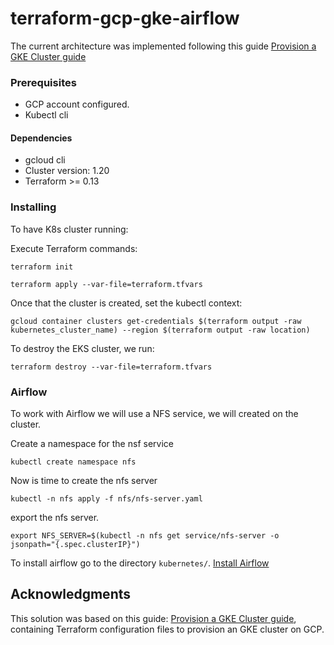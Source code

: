 # terraform-gcp-gke-airflow


The current architecture was implemented following this guide [Provision a GKE Cluster guide](https://learn.hashicorp.com/tutorials/terraform/gke?in=terraform/kubernetes)

### Prerequisites

- GCP account configured. 
- Kubectl cli

#### Dependencies
- gcloud cli
- Cluster version: 1.20 
- Terraform >= 0.13

### Installing

To have K8s cluster running:

Execute Terraform commands:

```
terraform init
```
```
terraform apply --var-file=terraform.tfvars
```
Once that the cluster is created, set the kubectl context:

```
gcloud container clusters get-credentials $(terraform output -raw kubernetes_cluster_name) --region $(terraform output -raw location)
```

To destroy the EKS cluster, we run:

```
terraform destroy --var-file=terraform.tfvars
```
### Airflow
To work with Airflow we will use a NFS service, we will created on the cluster.

Create a namespace for the nsf service
```
kubectl create namespace nfs
```
Now is time to create the nfs server 
```
kubectl -n nfs apply -f nfs/nfs-server.yaml 
```
export the nfs server.
```
export NFS_SERVER=$(kubectl -n nfs get service/nfs-server -o jsonpath="{.spec.clusterIP}") 
```

To install airflow go to the directory `kubernetes/`. [Install Airflow](../kubernetes/README.md)

## Acknowledgments

This solution was based on this guide: [Provision a GKE Cluster guide](https://learn.hashicorp.com/tutorials/terraform/gke?in=terraform/kubernetes), containing
Terraform configuration files to provision an GKE cluster on GCP.